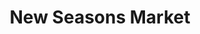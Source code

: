 ---
title: "New Seasons Market"
url: /vancouver/new-seasons-market-main-street/
shop: supermarket
---